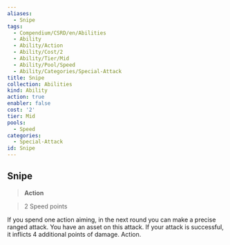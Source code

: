 ```yaml
---
aliases:
  - Snipe
tags:
  - Compendium/CSRD/en/Abilities
  - Ability
  - Ability/Action
  - Ability/Cost/2
  - Ability/Tier/Mid
  - Ability/Pool/Speed
  - Ability/Categories/Special-Attack
title: Snipe
collection: Abilities
kind: Ability
action: true
enabler: false
cost: '2'
tier: Mid
pools:
  - Speed
categories:
  - Special-Attack
id: Snipe
---
```

## Snipe    
>**Action**    
>2 Speed points  
    
If you spend one action aiming, in the next round you can make a precise ranged attack. You have an asset on this attack. If your attack is successful, it inflicts 4 additional points of damage. Action.
